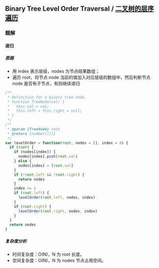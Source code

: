 ## Binary Tree Level Order Traversal / [二叉树的层序遍历](https://leetcode-cn.com/problems/binary-tree-level-order-traversal/)

### 题解
#### 递归
##### 思路
+ 用 index 表示层级，nodes 为节点结果数组；
+ 遍历 root，将节点 node 当前的值加入对应层级的数组中，然后判断节点 node 是否有子节点，有则继续递归

```js
/**
 * Definition for a binary tree node.
 * function TreeNode(val) {
 *   this.val = val;
 *   this.left = this.right = null;
 * }
 */
/**
 * @param {TreeNode} root
 * @return {number[][]}
 */
var levelOrder = function(root, nodes = [], index = 0) {
  if (root) {
    if (nodes[index]) {
      nodes[index].push(root.val)
    } else {
      nodes[index] = [root.val]
    }
    if (!root.left && !root.right) {
      return nodes
    }
    index += 1
    if (root.left) {
      levelOrder(root.left, nodes, index)
    }
    if (root.right) {
      levelOrder(root.right, nodes, index)
    }
  } 
  return nodes
}
```


##### 复杂度分析
+ 时间复杂度：O(N)，N 为 root 长度。
+ 空间复杂度：O(N)，N 为 nodes 节点占用空间。